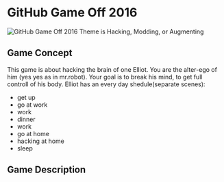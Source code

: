 # GitHub Game Off 2016

![GitHub Game Off 2016 Theme is Hacking, Modding, or Augmenting](https://cloud.githubusercontent.com/assets/121322/19498019/d8827370-9543-11e6-82d8-6da822b6147b.png)

## Game Concept
This game is about hacking the brain of one Elliot. You are the alter-ego of him (yes yes as in mr.robot).
Your goal is to break his mind, to get full controll of his body.
Elliot has an every day shedule(separate scenes):
- get up
- go at work
- work
- dinner
- work
- go at home
- hacking at home
- sleep

## Game Description
